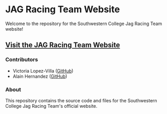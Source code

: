 # JAG Racing Team Website

Welcome to the repository for the Southwestern College Jag Racing Team website!

## [Visit the JAG Racing Team Website](https://vlopezvilla.github.io/swc-jag-racing/)

### Contributors
- Victoria Lopez-Villa ([GitHub](https://github.com/vlopezvilla))
- Alain Hernandez ([GitHub](https://github.com/AlainHdezR))

### About
This repository contains the source code and files for the Southwestern College Jag Racing Team's official website. 
